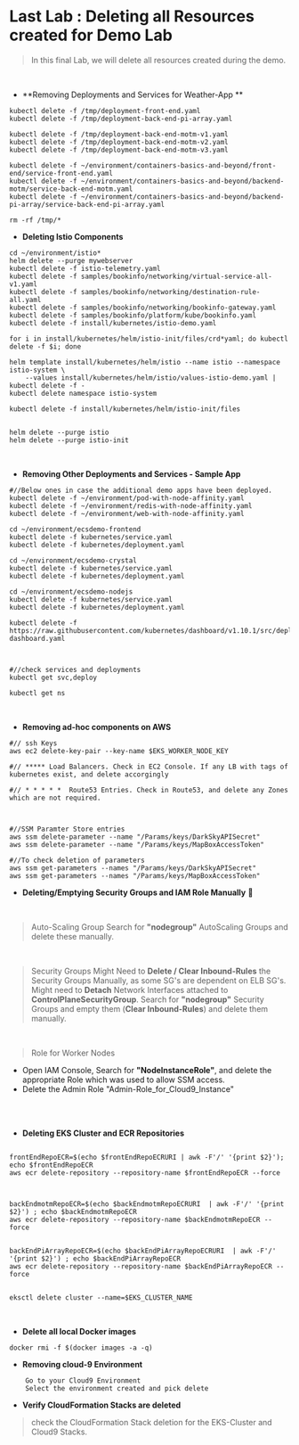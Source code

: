 # Last Lab : Deleting all Resources created for Demo Lab

> In this final Lab, we will delete all resources created during the demo.


</br>

* **Removing Deployments and Services for Weather-App **
```
kubectl delete -f /tmp/deployment-front-end.yaml             
kubectl delete -f /tmp/deployment-back-end-pi-array.yaml 

kubectl delete -f /tmp/deployment-back-end-motm-v1.yaml
kubectl delete -f /tmp/deployment-back-end-motm-v2.yaml
kubectl delete -f /tmp/deployment-back-end-motm-v3.yaml

kubectl delete -f ~/environment/containers-basics-and-beyond/front-end/service-front-end.yaml 
kubectl delete -f ~/environment/containers-basics-and-beyond/backend-motm/service-back-end-motm.yaml 
kubectl delete -f ~/environment/containers-basics-and-beyond/backend-pi-array/service-back-end-pi-array.yaml 

rm -rf /tmp/*
```

* **Deleting Istio Components**

```
cd ~/environment/istio*
helm delete --purge mywebserver
kubectl delete -f istio-telemetry.yaml
kubectl delete -f samples/bookinfo/networking/virtual-service-all-v1.yaml
kubectl delete -f samples/bookinfo/networking/destination-rule-all.yaml
kubectl delete -f samples/bookinfo/networking/bookinfo-gateway.yaml
kubectl delete -f samples/bookinfo/platform/kube/bookinfo.yaml
kubectl delete -f install/kubernetes/istio-demo.yaml

for i in install/kubernetes/helm/istio-init/files/crd*yaml; do kubectl delete -f $i; done

helm template install/kubernetes/helm/istio --name istio --namespace istio-system \
    --values install/kubernetes/helm/istio/values-istio-demo.yaml | kubectl delete -f -
kubectl delete namespace istio-system

kubectl delete -f install/kubernetes/helm/istio-init/files


helm delete --purge istio
helm delete --purge istio-init

```
</br>

* **Removing Other Deployments and Services - Sample App**
```
#//Below ones in case the additional demo apps have been deployed.
kubectl delete -f ~/environment/pod-with-node-affinity.yaml
kubectl delete -f ~/environment/redis-with-node-affinity.yaml
kubectl delete -f ~/environment/web-with-node-affinity.yaml

cd ~/environment/ecsdemo-frontend
kubectl delete -f kubernetes/service.yaml
kubectl delete -f kubernetes/deployment.yaml

cd ~/environment/ecsdemo-crystal
kubectl delete -f kubernetes/service.yaml
kubectl delete -f kubernetes/deployment.yaml

cd ~/environment/ecsdemo-nodejs
kubectl delete -f kubernetes/service.yaml
kubectl delete -f kubernetes/deployment.yaml

kubectl delete -f https://raw.githubusercontent.com/kubernetes/dashboard/v1.10.1/src/deploy/recommended/kubernetes-dashboard.yaml



#//check services and deployments
kubectl get svc,deploy

kubectl get ns

```

</br>


* **Removing ad-hoc components on AWS**
```
#// ssh Keys
aws ec2 delete-key-pair --key-name $EKS_WORKER_NODE_KEY

#// ***** Load Balancers. Check in EC2 Console. If any LB with tags of kubernetes exist, and delete accorgingly

#// * * * * *  Route53 Entries. Check in Route53, and delete any Zones which are not required.



#//SSM Paramter Store entries
aws ssm delete-parameter --name "/Params/keys/DarkSkyAPISecret"
aws ssm delete-parameter --name "/Params/keys/MapBoxAccessToken"

#//To check deletion of parameters
aws ssm get-parameters --names "/Params/keys/DarkSkyAPISecret"
aws ssm get-parameters --names "/Params/keys/MapBoxAccessToken"
```

* **Deleting/Emptying Security Groups and IAM Role Manually** :triangular_flag_on_post: 
</br>


>Auto-Scaling Group
Search for **"nodegroup"** AutoScaling Groups and delete these manually.

</br>


>Security Groups
Might Need to **Delete / Clear Inbound-Rules** the Security Groups Manually, as some SG's are dependent on ELB SG's.
Might need to **Detach** Network Interfaces attached to **ControlPlaneSecurityGroup**.
Search for **"nodegroup"** Security Groups and empty them (**Clear Inbound-Rules**) and delete them manually. 

</br>


>Role for Worker Nodes
* Open IAM Console, Search for **"NodeInstanceRole"**, and delete the appropriate Role which was used to allow SSM access.
* Delete the Admin Role "Admin-Role_for_Cloud9_Instance"


</br>
</br>

* **Deleting EKS Cluster and ECR Repositories**
```

frontEndRepoECR=$(echo $frontEndRepoECRURI | awk -F'/' '{print $2}'); echo $frontEndRepoECR
aws ecr delete-repository --repository-name $frontEndRepoECR --force



backEndmotmRepoECR=$(echo $backEndmotmRepoECRURI  | awk -F'/' '{print $2}') ; echo $backEndmotmRepoECR
aws ecr delete-repository --repository-name $backEndmotmRepoECR --force


backEndPiArrayRepoECR=$(echo $backEndPiArrayRepoECRURI  | awk -F'/' '{print $2}') ; echo $backEndPiArrayRepoECR
aws ecr delete-repository --repository-name $backEndPiArrayRepoECR --force


eksctl delete cluster --name=$EKS_CLUSTER_NAME
```

</br>


* **Delete all local Docker images**
```
docker rmi -f $(docker images -a -q)
```

* **Removing cloud-9 Environment**
```
    Go to your Cloud9 Environment
    Select the environment created and pick delete
```


* **Verify CloudFormation Stacks are deleted**
> check the CloudFormation Stack deletion for the EKS-Cluster and Cloud9 Stacks.



